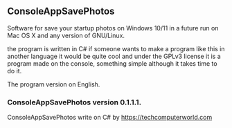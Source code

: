 ## ConsoleAppSavePhotos 

Software for save your startup photos on Windows 10/11 in a future run on Mac OS X and any version of GNU/Linux.

the program is written in C# if someone wants to make a program like this in another language it would be quite cool and under the GPLv3 license it is a program made on the console, something simple although it takes time to do it.

The program version on English.

### ConsoleAppSavePhotos version 0.1.1.1.

ConsoleAppSavePhotos write on C# by https://techcomputerworld.com

